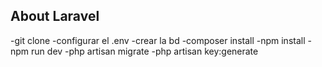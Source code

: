 

## About Laravel
-git clone
-configurar el .env
-crear la bd
-composer install
-npm install
-npm run dev
-php artisan migrate
-php artisan key:generate

